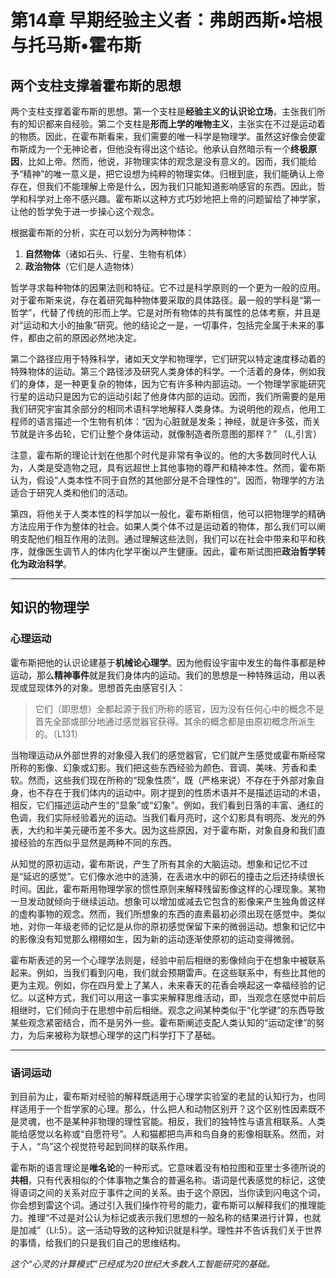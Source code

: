# 第14章 早期经验主义者：弗朗西斯•培根与托马斯•霍布斯

## 两个支柱支撑着霍布斯的思想

两个支柱支撑着霍布斯的思想。第一个支柱是**经验主义的认识论立场**，主张我们所有的知识都来自经验。第二个支柱是**形而上学的唯物主义**，主张实在不过是运动着的物质。因此，在霍布斯看来，我们需要的唯一科学是物理学。虽然这好像会使霍布斯成为一个无神论者，但他没有得出这个结论。他承认自然暗示有一个**终极原因**，比如上帝。然而，他说，非物理实体的观念是没有意义的。因而，我们能给予“精神”的唯一意义是，把它设想为纯粹的物理实体。归根到底，我们能确认上帝存在，但我们不能理解上帝是什么，因为我们只能知道影响感官的东西。因此，哲学和科学对上帝不感兴趣。霍布斯以这种方式巧妙地把上帝的问题留给了神学家，让他的哲学免于进一步操心这个观念。

根据霍布斯的分析，实在可以划分为两种物体：  
1. **自然物体**（诸如石头、行星、生物有机体）  
2. **政治物体**（它们是人造物体）

哲学寻求每种物体的因果法则和特征。它不过是科学原则的一个更为一般的应用。对于霍布斯来说，存在着研究每种物体要采取的具体路径。最一般的学科是“第一哲学”，代替了传统的形而上学。它是对所有物体的共有属性的总体考察，并且是对“运动和大小的抽象”研究。他的结论之一是，一切事件，包括完全属于未来的事件，都由之前的原因必然地决定。

第二个路径应用于特殊科学，诸如天文学和物理学，它们研究以特定速度移动着的特殊物体的运动。第三个路径涉及研究人类身体的科学。一个活着的身体，例如我们的身体，是一种更复杂的物体，因为它有许多种内部运动。一个物理学家能研究行星的运动只是因为它的运动引起了他身体内部的运动。因而，我们所需要的是用我们研究宇宙其余部分的相同术语科学地解释人类身体。为说明他的观点，他用工程师的语言描述一个生物有机体：“因为心脏就是发条；神经，就是许多弦，而关节就是许多齿轮，它们让整个身体运动，就像制造者所意图的那样？” （L,引言）

注意，霍布斯的理论计划在他那个时代是非常有争议的。他的大多数同时代人认为，人类是受造物之冠，具有远超世上其他事物的尊严和精神本性。然而，霍布斯认为，假设“人类本性不同于自然的其他部分是不合理性的”。因而，物理学的方法适合于研究人类和他们的活动。

第四，将他关于人类本性的科学加以一般化，霍布斯相信，他可以把物理学的精确方法应用于作为整体的社会。如果人类个体不过是运动着的物体，那么我们可以阐明支配他们相互作用的法则。通过理解这些法则，我们可以在社会中带来和平和秩序，就像医生调节人的体内化学平衡以产生健康。因此，霍布斯试图把**政治哲学转化为政治科学**。

---

## 知识的物理学

### 心理运动

霍布斯把他的认识论建基于**机械论心理学**。因为他假设宇宙中发生的每件事都是种运动，那么**精神事件**就是我们身体内的运动。我们的思想是一种特殊运动，用以表现或显现体外的对象。思想首先由感官引入：

> 它们（即思想）全都起源于我们所称的感官，因为没有任何心中的概念不是首先全部或部分地通过感觉器官获得。其余的概念都是由原初概念所派生的。（L131）

当物理运动从外部世界的对象侵入我们的感觉器官，它们就产生感觉或霍布斯经常所称的影像、幻象或幻影。我们把这些东西经验为颜色、音调、美味、芳香和柔软。然而，这些我们现在所称的“现象性质”，既（严格来说）不存在于外部对象自身，也不存在于我们体内的运动中。刚才提到的性质术语并不是描述运动的术语，相反，它们描述运动产生的“显象”或“幻象”。例如，我们看到日落的丰富、通红的色调，我们实际经验着光的运动。当我们看月亮时，这个幻影具有明亮、发光的外表，大约和半美元硬币差不多大。因为这些原因，对于霍布斯，对象自身和我们直接经验的东西似乎显然是两种不同的东西。

从知觉的原初运动，霍布斯说，产生了所有其余的大脑运动。想象和记忆不过是“延迟的感觉”。它们像水池中的涟漪，在丢进水中的卵石的撞击之后还持续很长时间。因此，霍布斯用物理学家的惯性原则来解释残留影像这样的心理现象。某物一旦发动就倾向于继续运动。想象可以增加或减去它包含的影像来产生独角兽这样的虚构事物的观念。然而，我们所想象的东西的直素最初必须出现在感觉中。类似地，对你一年级老师的记忆是从你的原初感觉保留下来的微弱运动。想象和记忆中的影像没有知觉那么栩栩如生，因为新的运动逐渐使原初的运动变得微弱。

霍布斯表述的另一个心理学法则是，经验中前后相继的影像倾向于在想象中被联系起来。例如，当我们看到闪电，我们就会预期雷声。在这些联系中，有些比其他的更为主观。例如，你在四月爱上了某人，未来春天的花香会唤起这一幸福经验的记忆。以这种方式，我们可以用这一事实来解释思维活动，即，当观念在感觉中前后相继时，它们倾向于在思想中前后相继。观念之间某种类似于“化学键”的东西导致某些观念紧密结合，而不是另外一些。霍布斯阐述支配人类认知的“运动定律”的努力，为后来被称为联想心理学的这门科学打下了基础。

---

### 语词运动

到目前为止，霍布斯对经验的解释既适用于心理学实验室的老鼠的认知行为，也同样适用于一个哲学家的心理。那么，什么把人和动物区别开？这个区别性因素既不是灵魂，也不是某种非物理的理性官能。相反，我们的独特性与语言相联系。人类能给感觉以名称或“自愿符号”。人和猫都把鸟声和鸟自身的影像相联系。然而，对于人，“鸟”这个视觉符号起到同样的联系作用。

霍布斯的语言理论是**唯名论**的一种形式。它意味着没有柏拉图和亚里士多德所说的**共相**，只有代表相似的个体事物之集合的普遍名称。语词是代表感觉的标记，这使得语词之间的关系对应于事件之间的关系。由于这个原因，当你读到闪电这个词，你会想到雷这个词。通过引入我们操作符号的能力，霍布斯可以解释我们的推理能力。推理“不过是对公认为标记或表示我们思想的一般名称的结果进行计算，也就是加减”（Ll:5）。这一活动导致的这种知识就是科学。理性并不告诉我们关于世界的事情，给我们的只是我们自己的思维结构。

*这个“心灵的计算模式”已经成为20世纪大多数人工智能研究的基础。*